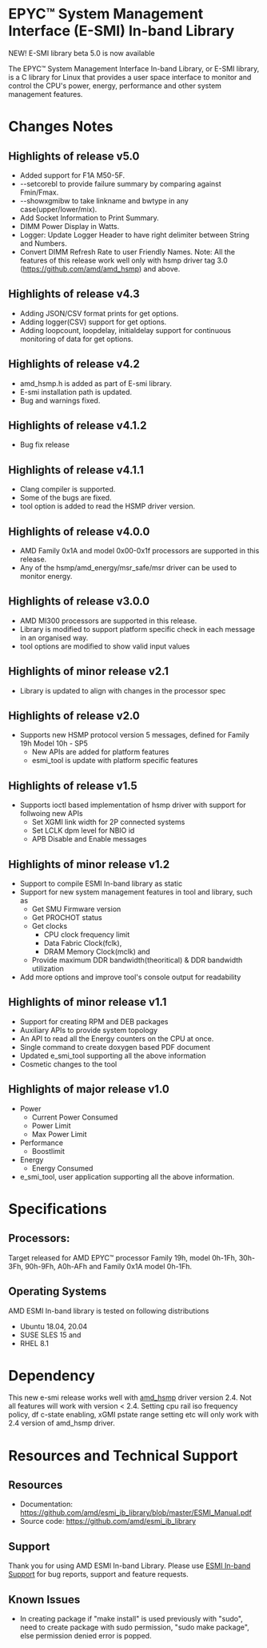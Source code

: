 
# EPYC™ System Management Interface (E-SMI) In-band Library

NEW! E-SMI library beta 5.0 is now available

The EPYC™ System Management Interface In-band Library, or E-SMI library, is a C library for Linux that provides a user space interface to monitor and control the CPU's power, energy, performance and other system management features.

# Changes Notes

## Highlights of release v5.0
* Added support for F1A M50-5F.
* --setcorebl to provide failure summary by comparing against Fmin/Fmax.
* --showxgmibw to take linkname and bwtype in any case(upper/lower/mix).
* Add Socket Information to Print Summary.
* DIMM Power Display in Watts.
* Logger: Update Logger Header to have right delimiter between String and Numbers.
* Convert DIMM Refresh Rate to user Friendly Names.
Note: All the features of this release work well only with hsmp driver tag 3.0 (https://github.com/amd/amd_hsmp)
and above.

## Highlights of release v4.3
* Adding JSON/CSV format prints for get options.
* Adding logger(CSV) support for get options.
* Adding loopcount, loopdelay, initialdelay support for continuous monitoring of data for get options.

## Highlights of release v4.2
* amd_hsmp.h is added as part of E-smi library.
* E-smi installation path is updated.
* Bug and warnings fixed.

## Highlights of release v4.1.2
* Bug fix release

## Highlights of release v4.1.1
* Clang compiler is supported.
* Some of the bugs are fixed.
* tool option is added to read the HSMP driver version.

## Highlights of release v4.0.0
* AMD Family 0x1A and model 0x00-0x1f processors are supported in this release.
* Any of the hsmp/amd_energy/msr_safe/msr driver can be used to monitor energy.

## Highlights of release v3.0.0
* AMD MI300 processors are supported in this release.
* Library is modified to support platform specific check in each message in an organised way.
* tool options are modified to show valid input values

## Highlights of minor release v2.1
* Library is updated to align with changes in the processor spec

## Highlights of release v2.0

* Supports new HSMP protocol version 5 messages, defined for Family 19h Model 10h - SP5
    * New APIs are added for platform features
    * esmi_tool is update with platform specific features


## Highlights of release v1.5

* Supports ioctl based implementation of hsmp driver
  with support for follwoing new APIs
    * Set XGMI link width for 2P connected systems
    * Set LCLK dpm level for NBIO id
    * APB Disable and Enable messages

## Highlights of minor release v1.2

* Support to compile ESMI In-band library as static
* Support for new system management features in tool and library, such as
    * Get SMU Firmware version
    * Get PROCHOT status
    * Get clocks
        * CPU clock frequency limit
        * Data Fabric Clock(fclk),
        * DRAM Memory Clock(mclk) and
    * Provide maximum DDR bandwidth(theoritical) & DDR bandwidth utilization
* Add more options and improve tool's console output for readability

## Highlights of minor release v1.1

* Support for creating RPM and DEB packages
* Auxiliary APIs to provide system topology
* An API to read all the Energy counters on the CPU at once.
* Single command to create doxygen based PDF document
* Updated e_smi_tool supporting all the above information
* Cosmetic changes to the tool

## Highlights of major release v1.0

* Power
    * Current Power Consumed
    * Power Limit
    * Max Power Limit
* Performance
    * Boostlimit
* Energy
    * Energy Consumed
* e_smi_tool, user application supporting all the above information.

# Specifications

## Processors:
Target released for AMD EPYC™ processor Family 19h, model 0h-1Fh, 30h-3Fh, 90h-9Fh, A0h-AFh and Family 0x1A model 0h-1Fh.

## Operating Systems
AMD ESMI In-band library is tested on following distributions
* Ubuntu 18.04, 20.04
* SUSE SLES 15 and
* RHEL 8.1

# Dependency
This new e-smi release works well with [amd_hsmp](https://github.com/amd/amd_hsmp.git) driver version 2.4.
Not all features will work with version < 2.4. Setting cpu rail iso frequency policy, df c-state enabling,
xGMI pstate range setting etc will only work with 2.4 version of amd_hsmp driver.

# Resources and Technical Support
## Resources
* Documentation:
	https://github.com/amd/esmi_ib_library/blob/master/ESMI_Manual.pdf
* Source code:
	https://github.com/amd/esmi_ib_library

## Support
Thank you for using AMD ESMI In-band Library. Please use [ESMI In-band Support](https://github.com/amd/esmi_ib_library/issues) for bug reports, support and feature requests.

## Known Issues
* In creating package if "make install" is used previously with "sudo", need to create package with sudo permission, "sudo make package", else permission denied error is popped.
